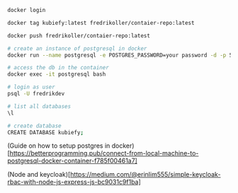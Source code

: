 ```bash
docker login
```

```bash
docker tag kubiefy:latest fredrikoller/contaier-repo:latest
```

```bash
docker push fredrikoller/contaier-repo:latest
```

```bash
# create an instance of postgresql in docker
docker run --name postgresql -e POSTGRES_PASSWORD=your password -d -p 5432:5432 postgres

# access the db in the container
docker exec -it postgresql bash

# login as user
psql -U fredrikdev

# list all databases
\l

# create database
CREATE DATABASE kubiefy;
```

(Guide on how to setup postgres in docker)[https://betterprogramming.pub/connect-from-local-machine-to-postgresql-docker-container-f785f00461a7]

(Node and keycloak)[https://medium.com/@erinlim555/simple-keycloak-rbac-with-node-js-express-js-bc9031c9f1ba]
